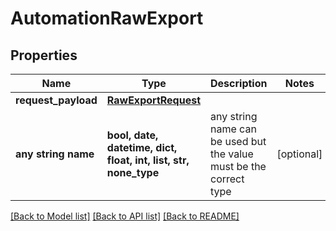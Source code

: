 # AutomationRawExport


## Properties
Name | Type | Description | Notes
------------ | ------------- | ------------- | -------------
**request_payload** | [**RawExportRequest**](RawExportRequest.md) |  | 
**any string name** | **bool, date, datetime, dict, float, int, list, str, none_type** | any string name can be used but the value must be the correct type | [optional]

[[Back to Model list]](../README.md#documentation-for-models) [[Back to API list]](../README.md#documentation-for-api-endpoints) [[Back to README]](../README.md)


